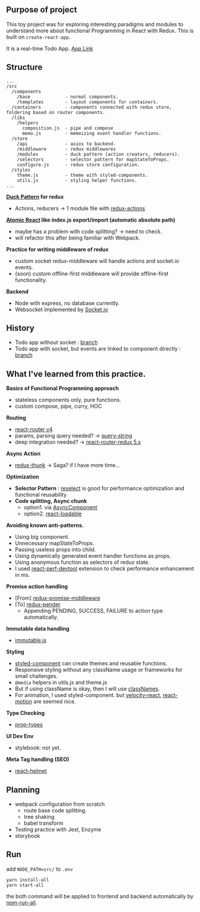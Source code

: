 ## Purpose of project

This toy project was for exploring interesting paradigms and modules to understand more about functional Programming in React with Redux. This is built on `create-react-app`.

It is a real-time Todo App.
[App Link](https://todopaloit.herokuapp.com/)

## Structure
```
...
/src
  /components
    /base             - normal components.
    /templates        - layout components for containers.
  /containers         - components connected with redux store, foldering based on router components.
  /libs
    /helpers
      composition.js  - pipe and compose
      memo.js         - memoizing event handler functions.
  /store
    /api              - axios to backend.
    /middleware       - redux middlewares
    /modules          - duck pattern (action creators, reducers).
    /selectors        - selector pattern for mapStateToProps.
    configure.js      - redux store configuration.
  /styles
    theme.js          - theme with styled-components.
    utils.js          - styling helper functions.
...
```


**[Duck Pattern](https://github.com/erikras/ducks-modular-redux) for redux**
  - Actions, reducers -> 1 module file with  [redux-actions](https://github.com/reduxactions/redux-actions)

**[Atomic React](https://arc.js.org/) like index.js export/import (automatic absolute path)**
  - maybe has a problem with code splitting? -> need to check.
  - will refactor this after being familiar with Webpack.

**Practice for writing middleware of redux**
  - custom socket redux-middleware will handle actions and socket.io events.
  - (soon) custom offline-first middleware will provide offline-first functionality.

**Backend**
  - Node with express, no database currently.
  - Websocket implemented by [Socket.io](https://socket.io/)

## History
  - Todo app without socket : [branch](https://github.com/AlexMin314/React-Redux-Study/tree/no.socket.ver)
  - Todo app with socket, but events are linked to component directly : [branch](https://github.com/AlexMin314/React-Redux-Study/tree/socket.hacky)

## What I've learned from this practice.

**Basics of Functional Programming approach**
  - stateless components only, pure functions.
  - custom compose, pipe, curry, HOC

**Routing**
  - [react-router v4](https://reacttraining.com/react-router/web/guides/quick-start)
  - params, parsing query needed? -> [query-string](https://github.com/sindresorhus/query-string)
  - deep integration needed? -> [react-router-redux 5.x ](https://github.com/reacttraining/react-router/tree/master/packages/react-router-redux)

**Async Action**
  - [redux-thunk](https://github.com/gaearon/redux-thunk) -> Saga? if I have more time...

**Optimization**
  - **Selector Pattern** : [reselect](https://github.com/reactjs/reselect) is good for performance optimization and functional reusability
  - **Code splitting, Async chunk**
    - option1. via [AsyncComponent](https://gist.github.com/acdlite/a68433004f9d6b4cbc83b5cc3990c194)
    - option2. [react-loadable](https://github.com/thejameskyle/react-loadable)

**Avoiding known anti-patterns.**
  - Using big component.
  - Unnecessary mapStateToProps.
  - Passing useless props into child.
  - Using dynamically generated event handler functions as props.
  - Using anonymous function as selectors of redux state.
  - I used [react-perf-devtool](https://github.com/nitin42/react-perf-devtool/blob/master/README.md) extension to check performance enhancement in ms.

**Promise action handling**
  - [From] [redux-promise-middleware](https://github.com/pburtchaell/redux-promise-middleware)
  - [To] [redux-pender](https://github.com/velopert/redux-pender)
    - Appending PENDING, SUCCESS, FAILURE to action type automatically.

**Immutable data handling**
  - [immutable.js](https://facebook.github.io/immutable-js/)

**Styling**
  - [styled-component](https://www.styled-components.com/) can create themes and reusable functions.
  - Responsive styling without any className usage or frameworks for small challenges.
  - `@media` helpers in utils.js and theme.js
  - But if using className is okay, then I will use [classNames](https://www.npmjs.com/package/classnames).
  - For animation, I used styled-component. but [velocity-react](https://github.com/google-fabric/velocity-react), [react-motion](https://github.com/chenglou/react-motion) are seemed nice.

**Type Checking**
  - [prop-types](https://www.npmjs.com/package/prop-types)

**UI Dev Env**
  - stylebook: not yet.

**Meta Tag handling (SEO)**
  - [react-helmet](https://github.com/nfl/react-helmet)


## Planning
- webpack configuration from scratch
  - route base code splitting.
  - tree shaking
  - babel transform
- Testing practice with Jest, Enzyme
- storybook

## Run

add `NODE_PATH=src/` to `.env`

```
yarn install-all
yarn start-all
```

the both command will be applied to frontend and backend automatically by [npm-run-all](https://github.com/mysticatea/npm-run-all).
